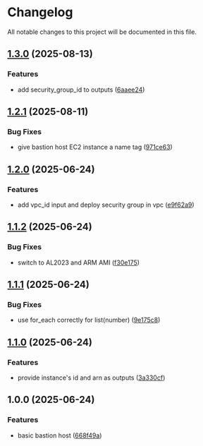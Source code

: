 # Changelog

All notable changes to this project will be documented in this file.

## [1.3.0](https://github.com/cytario/terraform-aws-bastion-host-ssm/compare/v1.2.1...v1.3.0) (2025-08-13)


### Features

* add security_group_id to outputs ([6aaee24](https://github.com/cytario/terraform-aws-bastion-host-ssm/commit/6aaee241ec8fd76df24f6bfea776a4a036325f8d))

## [1.2.1](https://github.com/cytario/terraform-aws-bastion-host-ssm/compare/v1.2.0...v1.2.1) (2025-08-11)


### Bug Fixes

* give bastion host EC2 instance a name tag ([971ce63](https://github.com/cytario/terraform-aws-bastion-host-ssm/commit/971ce63f0b135936849a06c0097451fbdb24d8c0))

## [1.2.0](https://github.com/cytario/terraform-aws-bastion-host-ssm/compare/v1.1.2...v1.2.0) (2025-06-24)


### Features

* add vpc_id input and deploy security group in vpc ([e9f62a9](https://github.com/cytario/terraform-aws-bastion-host-ssm/commit/e9f62a9498cb6ac042f1d817e49d5c33dad43911))

## [1.1.2](https://github.com/cytario/terraform-aws-bastion-host-ssm/compare/v1.1.1...v1.1.2) (2025-06-24)


### Bug Fixes

* switch to AL2023 and ARM AMI ([f30e175](https://github.com/cytario/terraform-aws-bastion-host-ssm/commit/f30e175141200beabfa0e23ce550c75ac6b99406))

## [1.1.1](https://github.com/cytario/terraform-aws-bastion-host-ssm/compare/v1.1.0...v1.1.1) (2025-06-24)


### Bug Fixes

* use for_each correctly for list(number) ([9e175c8](https://github.com/cytario/terraform-aws-bastion-host-ssm/commit/9e175c852caa4f232df1570e52be547f07b5d87f))

## [1.1.0](https://github.com/cytario/terraform-aws-bastion-host-ssm/compare/v1.0.0...v1.1.0) (2025-06-24)


### Features

* provide instance's id and arn as outputs ([3a330cf](https://github.com/cytario/terraform-aws-bastion-host-ssm/commit/3a330cfcaf65c8cc3ac075f012a9a515c22891a2))

## 1.0.0 (2025-06-24)


### Features

* basic bastion host ([668f49a](https://github.com/cytario/terraform-aws-bastion-host-ssm/commit/668f49a862f78c39d82a89d214c8bb2033b8c515))
